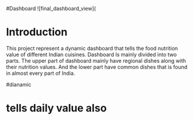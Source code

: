 #Dashboard 
![final_dashboard_view](
# Introduction 
This project represent a dynamic dashboard that tells the food nutrition value of different Indian cuisines. Dashboard Is mainly divided into two parts. The upper part of dashboard mainly have regional dishes along with their nutrition values. And the lower part have common dishes that is found in almost every part of India.



#dianamic
# tells daily value also
